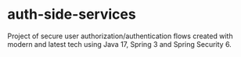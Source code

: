 # auth-side-services
Project of secure user authorization/authentication flows created with modern and latest tech using Java 17, Spring 3 and Spring Security 6.
